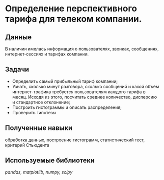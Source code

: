 # Определение перспективного тарифа для телеком компании.
## Данные
В наличии имелась информация о пользователях, звонках, сообщениях, интернет-сессиях и тарифах компании. 

## Задачи
  - Определить самый прибыльный тариф компании;
  - Узнать, сколько минут разговора, сколько сообщений и какой объём интернет-трафика требуется пользователям каждого тарифа в месяц. Исходя из этого, посчитать среднее количество, дисперсию и стандартное отклонение;
  - Построить гистограммы и описать распределения;
  - Проверить гипотезы

## Полученные навыки
обработка данных, построение гистограмм, статистический тест, критерий Стьюдента

## Используемые библиотеки   
*pandas, matplotlib, numpy, scipy*
